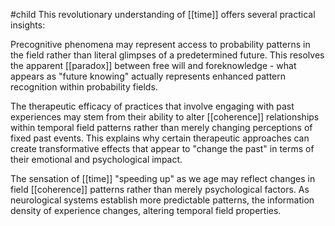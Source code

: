 #child 
This revolutionary understanding of [[time]]  offers several practical insights:

Precognitive phenomena may represent access to probability patterns in the field rather than literal glimpses of a predetermined future. This resolves the apparent [[paradox]] between free will and foreknowledge - what appears as "future knowing" actually represents enhanced pattern recognition within probability fields.

The therapeutic efficacy of practices that involve engaging with past experiences may stem from their ability to alter [[coherence]] relationships within temporal field patterns rather than merely changing perceptions of fixed past events. This explains why certain therapeutic approaches can create transformative effects that appear to "change the past" in terms of their emotional and psychological impact.

The sensation of [[time]]  "speeding up" as we age may reflect changes in field [[coherence]] patterns rather than merely psychological factors. As neurological systems establish more predictable patterns, the information density of experience changes, altering temporal field properties.